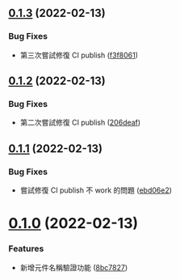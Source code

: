 ## [0.1.3](https://github.com/hahow/vscode-create-component/compare/v0.1.2...v0.1.3) (2022-02-13)


### Bug Fixes

* 第三次嘗試修復 CI publish ([f3f8061](https://github.com/hahow/vscode-create-component/commit/f3f8061454a12deec63e0c46c6fb7afbcf51b4a5))

## [0.1.2](https://github.com/hahow/vscode-create-component/compare/v0.1.1...v0.1.2) (2022-02-13)


### Bug Fixes

* 第二次嘗試修復 CI publish ([206deaf](https://github.com/hahow/vscode-create-component/commit/206deafff7efc95eaeef33101511d356da9c5fbf))

## [0.1.1](https://github.com/hahow/vscode-create-component/compare/v0.1.0...v0.1.1) (2022-02-13)


### Bug Fixes

* 嘗試修復 CI publish 不 work 的問題 ([ebd06e2](https://github.com/hahow/vscode-create-component/commit/ebd06e271d1e4d71500fca1be225e41c89a589cd))

# [0.1.0](https://github.com/hahow/vscode-create-component/compare/v0.0.3...v0.1.0) (2022-02-13)


### Features

* 新增元件名稱驗證功能 ([8bc7827](https://github.com/hahow/vscode-create-component/commit/8bc7827eff89fd502c3445a2b93cd9f5f37f6bfb))
